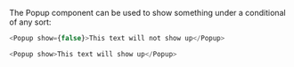 The Popup component can be used to show something under a conditional of any sort:

```js
<Popup show={false}>This text will not show up</Popup>
```

```js
<Popup show>This text will show up</Popup>
```
